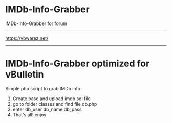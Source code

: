 IMDb-Info-Grabber
=================

IMDb-Info-Grabber for forum
**************************************************
https://vbwarez.net/

***********************************************



IMDb-Info-Grabber optimized for vBulletin
=================

Simple php script to grab IMDb info

1. Create base and upload imdb.sql file
2. go to folder classes and find file db.php
3. enter db_user db_name db_pass
4. That's all! enjoy
